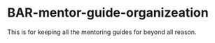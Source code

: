 # BAR-mentor-guide-organizeation
This is for keeping all the mentoring guides for beyond all reason.
